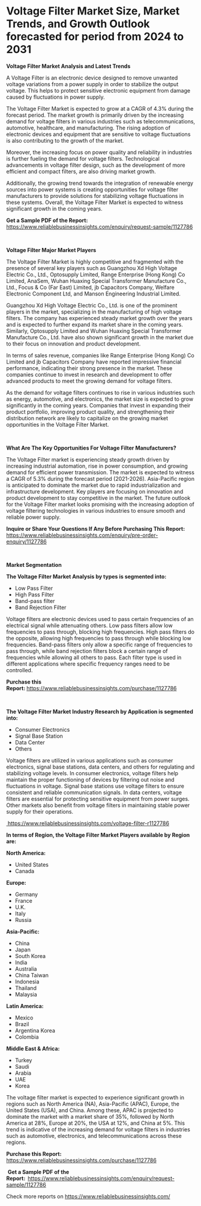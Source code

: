 <p><h1>Voltage Filter Market Size, Market Trends, and Growth Outlook forecasted for period from 2024 to 2031</h1></p><p><strong>Voltage Filter Market Analysis and Latest Trends</strong></p>
<p><p>A Voltage Filter is an electronic device designed to remove unwanted voltage variations from a power supply in order to stabilize the output voltage. This helps to protect sensitive electronic equipment from damage caused by fluctuations in power supply.</p><p>The Voltage Filter Market is expected to grow at a CAGR of 4.3% during the forecast period. The market growth is primarily driven by the increasing demand for voltage filters in various industries such as telecommunications, automotive, healthcare, and manufacturing. The rising adoption of electronic devices and equipment that are sensitive to voltage fluctuations is also contributing to the growth of the market.</p><p>Moreover, the increasing focus on power quality and reliability in industries is further fueling the demand for voltage filters. Technological advancements in voltage filter design, such as the development of more efficient and compact filters, are also driving market growth.</p><p>Additionally, the growing trend towards the integration of renewable energy sources into power systems is creating opportunities for voltage filter manufacturers to provide solutions for stabilizing voltage fluctuations in these systems. Overall, the Voltage Filter Market is expected to witness significant growth in the coming years.</p></p>
<p><strong>Get a Sample PDF of the Report:&nbsp;</strong> <a href="https://www.reliablebusinessinsights.com/enquiry/request-sample/1127786">https://www.reliablebusinessinsights.com/enquiry/request-sample/1127786</a></p>
<p>&nbsp;</p>
<p><strong>Voltage Filter Major Market Players</strong></p>
<p><p>The Voltage Filter Market is highly competitive and fragmented with the presence of several key players such as Guangzhou Xd High Voltage Electric Co., Ltd., Optosupply Limited, Range Enterprise (Hong Kong) Co Limited, AnaSem, Wuhan Huaxing Special Transformer Manufacture Co., Ltd., Focus & Co (Far East) Limited, jb Capacitors Company, Welfare Electronic Component Ltd, and Manson Engineering Industrial Limited. </p><p>Guangzhou Xd High Voltage Electric Co., Ltd. is one of the prominent players in the market, specializing in the manufacturing of high voltage filters. The company has experienced steady market growth over the years and is expected to further expand its market share in the coming years. Similarly, Optosupply Limited and Wuhan Huaxing Special Transformer Manufacture Co., Ltd. have also shown significant growth in the market due to their focus on innovation and product development.</p><p>In terms of sales revenue, companies like Range Enterprise (Hong Kong) Co Limited and jb Capacitors Company have reported impressive financial performance, indicating their strong presence in the market. These companies continue to invest in research and development to offer advanced products to meet the growing demand for voltage filters.</p><p>As the demand for voltage filters continues to rise in various industries such as energy, automotive, and electronics, the market size is expected to grow significantly in the coming years. Companies that invest in expanding their product portfolio, improving product quality, and strengthening their distribution network are likely to capitalize on the growing market opportunities in the Voltage Filter Market.</p></p>
<p>&nbsp;</p>
<p><strong>What Are The Key Opportunities For Voltage Filter Manufacturers?</strong></p>
<p><p>The Voltage Filter market is experiencing steady growth driven by increasing industrial automation, rise in power consumption, and growing demand for efficient power transmission. The market is expected to witness a CAGR of 5.3% during the forecast period (2021-2026). Asia-Pacific region is anticipated to dominate the market due to rapid industrialization and infrastructure development. Key players are focusing on innovation and product development to stay competitive in the market. The future outlook for the Voltage Filter market looks promising with the increasing adoption of voltage filtering technologies in various industries to ensure smooth and reliable power supply.</p></p>
<p><strong>Inquire or Share Your Questions If Any Before Purchasing This Report:</strong> <a href="https://www.reliablebusinessinsights.com/enquiry/pre-order-enquiry/1127786">https://www.reliablebusinessinsights.com/enquiry/pre-order-enquiry/1127786</a></p>
<p>&nbsp;</p>
<p><strong>Market Segmentation</strong></p>
<p><strong>The Voltage Filter Market Analysis by types is segmented into:</strong></p>
<p><ul><li>Low Pass Filter</li><li>High Pass Filter</li><li>Band-pass filter</li><li>Band Rejection Filter</li></ul></p>
<p><p>Voltage filters are electronic devices used to pass certain frequencies of an electrical signal while attenuating others. Low pass filters allow low frequencies to pass through, blocking high frequencies. High pass filters do the opposite, allowing high frequencies to pass through while blocking low frequencies. Band-pass filters only allow a specific range of frequencies to pass through, while band rejection filters block a certain range of frequencies while allowing all others to pass. Each filter type is used in different applications where specific frequency ranges need to be controlled.</p></p>
<p><strong>Purchase this Report:&nbsp;</strong><a href="https://www.reliablebusinessinsights.com/purchase/1127786">https://www.reliablebusinessinsights.com/purchase/1127786</a></p>
<p>&nbsp;</p>
<p><strong>The Voltage Filter Market Industry Research by Application is segmented into:</strong></p>
<p><ul><li>Consumer Electronics</li><li>Signal Base Station</li><li>Data Center</li><li>Others</li></ul></p>
<p><p>Voltage filters are utilized in various applications such as consumer electronics, signal base stations, data centers, and others for regulating and stabilizing voltage levels. In consumer electronics, voltage filters help maintain the proper functioning of devices by filtering out noise and fluctuations in voltage. Signal base stations use voltage filters to ensure consistent and reliable communication signals. In data centers, voltage filters are essential for protecting sensitive equipment from power surges. Other markets also benefit from voltage filters in maintaining stable power supply for their operations.</p></p>
<p><a href="https://www.reliablebusinessinsights.com/voltage-filter-r1127786">&nbsp;https://www.reliablebusinessinsights.com/voltage-filter-r1127786</a></p>
<p><strong>In terms of Region, the Voltage Filter Market Players available by Region are:</strong></p>
<p>
    <p> <strong> North America: </strong>
        <ul>
            <li>United States</li>
            <li>Canada</li>
        </ul>
        </p> 
    <p> <strong> Europe: </strong>
        <ul>
            <li>Germany</li>
            <li>France</li>
            <li>U.K.</li>
            <li>Italy</li>
            <li>Russia</li>
        </ul>
        </p> 
    <p> <strong> Asia-Pacific: </strong>
        <ul>
            <li>China</li>
            <li>Japan</li>
            <li>South Korea</li>
            <li>India</li>
            <li>Australia</li>
            <li>China Taiwan</li>
            <li>Indonesia</li>
            <li>Thailand</li>
            <li>Malaysia</li>
        </ul>
        </p> 
    <p> <strong> Latin America: </strong>
        <ul>
            <li>Mexico</li>
            <li>Brazil</li>
            <li>Argentina Korea</li>
            <li>Colombia</li>
        </ul>
        </p> 
    <p> <strong> Middle East & Africa: </strong>
        <ul>
            <li>Turkey</li>
            <li>Saudi</li>
            <li>Arabia</li>
            <li>UAE</li>
            <li>Korea</li>
        </ul>
    </p>
    </p>
<p><p>The voltage filter market is expected to experience significant growth in regions such as North America (NA), Asia-Pacific (APAC), Europe, the United States (USA), and China. Among these, APAC is projected to dominate the market with a market share of 35%, followed by North America at 28%, Europe at 20%, the USA at 12%, and China at 5%. This trend is indicative of the increasing demand for voltage filters in industries such as automotive, electronics, and telecommunications across these regions.</p></p>
<p><strong>Purchase this Report: </strong><a href="https://www.reliablebusinessinsights.com/purchase/1127786">https://www.reliablebusinessinsights.com/purchase/1127786</a></p>
<p>&nbsp;<strong>Get a Sample PDF of the Report:&nbsp;&nbsp;</strong><a href="https://www.reliablebusinessinsights.com/enquiry/request-sample/1127786">https://www.reliablebusinessinsights.com/enquiry/request-sample/1127786</a></p>
<p><strong></strong></p>
<p>Check more reports on <a href="https://www.reliablebusinessinsights.com/">https://www.reliablebusinessinsights.com/</a></p>